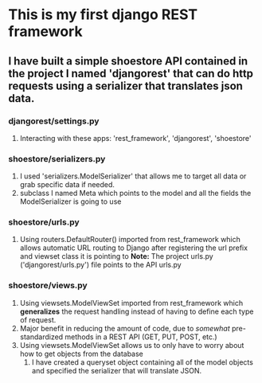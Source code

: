 # This is my first django REST framework

## I have built a simple shoestore API contained in the project I named 'djangorest' that can do http requests using a serializer that translates json data.

### djangorest/settings.py

1. Interacting with these apps:
   'rest_framework',
   'djangorest',
   'shoestore'

### shoestore/serializers.py

1. I used 'serializers.ModelSerializer' that allows me to target all data or grab specific data if needed.
2. subclass I named Meta which points to the model and all the fields the ModelSerializer is going to use

### shoestore/urls.py

1. Using routers.DefaultRouter() imported from rest_framework which allows automatic URL routing to Django after registering the url prefix and viewset class it is pointing to
   **Note:** The project urls.py ('djangorest/urls.py') file points to the API urls.py

### shoestore/views.py

1. Using viewsets.ModelViewSet imported from rest_framework which **generalizes** the request handling instead of having to define each type of request.
2. Major benefit in reducing the amount of code, due to _somewhat_ pre-standardized methods in a REST API (GET, PUT, POST, etc.)
3. Using viewsets.ModelViewSet allows us to only have to worry about how to get objects from the database
   1. I have created a queryset object containing all of the model objects and specified the serializer that will translate JSON.
